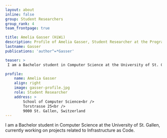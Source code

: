 ```yaml
---
layout: about
inline: false
group: Student Researchers
group_rank: 4
team_frontpage: true

title: Amelia Gasser (HiWi)
description: Profile of Amelia Gasser, Student Researcher at the Programming Group.
lastname: Gasser
publications: 'author^=*Gasser'

teaser: >
 I am a Bachelor student in Computer Science at the University of St. Gallen, currently working on projects related to Infrastructure as Code.

profile:
    name: Amelia Gasser
    align: right
    image: gasser-profile.jpg
    role: Student Researcher
    address: >
        School of Computer Science<br />
        Torstrasse 25<br />
        9000 St. Gallen, Switzerland
---
```


I am a Bachelor student in Computer Science at the University of St. Gallen, currently working on projects related to Infrastructure as Code.
